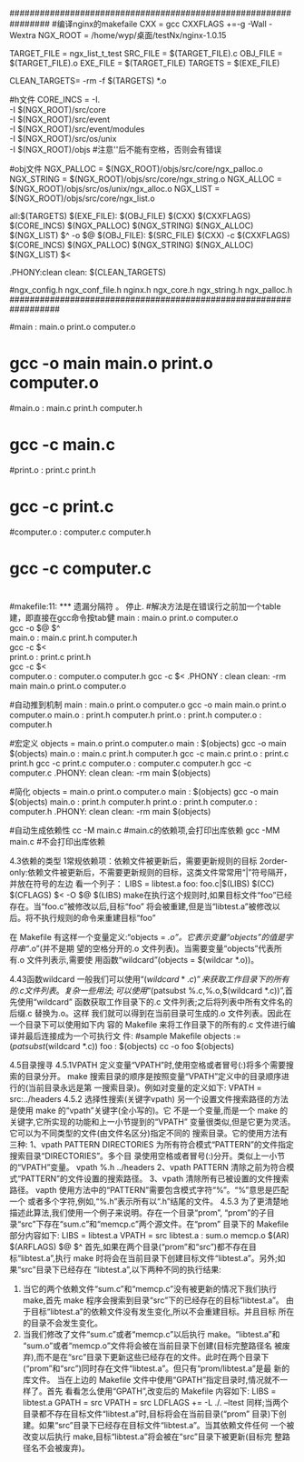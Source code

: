 ################################################################
#编译nginx的makefaile
CXX = gcc
CXXFLAGS +=-g -Wall -Wextra
NGX_ROOT = /home/wyp/桌面/testNx/nginx-1.0.15
 
TARGET_FILE = ngx_list_t_test
SRC_FILE = $(TARGET_FILE).c
OBJ_FILE = $(TARGET_FILE).o
EXE_FILE = $(TARGET_FILE)
TARGETS  = $(EXE_FILE)

CLEAN_TARGETS= -rm -f $(TARGETS) *.o

#h文件
CORE_INCS = -I.\
-I $(NGX_ROOT)/src/core \
-I $(NGX_ROOT)/src/event \
-I $(NGX_ROOT)/src/event/modules \
-I $(NGX_ROOT)/src/os/unix \
-I $(NGX_ROOT)/objs #注意'\'后不能有空格，否则会有错误

#obj文件
NGX_PALLOC = $(NGX_ROOT)/objs/src/core/ngx_palloc.o
NGX_STRING = $(NGX_ROOT)/objs/src/core/ngx_string.o
NGX_ALLOC  = $(NGX_ROOT)/objs/src/os/unix/ngx_alloc.o
NGX_LIST   = $(NGX_ROOT)/objs/src/core/ngx_list.o
 
all:$(TARGETS)
$(EXE_FILE): $(OBJ_FILE)
	$(CXX) $(CXXFLAGS) $(CORE_INCS) $(NGX_PALLOC) $(NGX_STRING) $(NGX_ALLOC) $(NGX_LIST) $^ -o $@
$(OBJ_FILE): $(SRC_FILE)
	$(CXX) -c $(CXXFLAGS) $(CORE_INCS) $(NGX_PALLOC) $(NGX_STRING) $(NGX_ALLOC) $(NGX_LIST) $<

.PHONY:clean
clean:
	$(CLEAN_TARGETS)

#ngx_config.h ngx_conf_file.h nginx.h ngx_core.h ngx_string.h ngx_palloc.h
##################################################################	
	


#main : main.o print.o computer.o
#       gcc -o main main.o print.o computer.o
#main.o : main.c print.h computer.h
#       gcc -c main.c
#print.o : print.c print.h
#       gcc -c print.c
#computer.o : computer.c computer.h
#       gcc -c computer.c
#
#makefile:11: *** 遗漏分隔符 。 停止.
#解决方法是在错误行之前加一个table建，即直接在gcc命令按tab健
main : main.o print.o computer.o	
	gcc -o $@ $^	
main.o : main.c print.h computer.h	
	gcc -c $<	
print.o : print.c print.h	
	gcc -c $<	
computer.o : computer.o computer.h
	gcc -c $<
.PHONY : clean
clean:
	-rm main main.o print.o computer.o	

#自动推到机制
main : main.o print.o computer.o
	gcc -o main main.o print.o computer.o
main.o : print.h computer.h
print.o : print.h
computer.o : computer.h

#宏定义
objects = main.o print.o computer.o
main : $(objects)
	gcc -o main $(objects)
main.o : main.c print.h computer.h
	gcc -c main.c
print.o : print.c print.h
	gcc -c print.c
computer.o : computer.c computer.h
	gcc -c computer.c
.PHONY: clean
clean:
	-rm main $(objects)

#简化
objects = main.o print.o computer.o
main : $(objects)
	gcc -o main $(objects)
main.o : print.h computer.h
print.o : print.h
computer.o : computer.h
.PHONY: clean
clean:
	-rm main $(objects)

#自动生成依赖性
cc -M main.c #main.c的依赖项,会打印出库依赖
gcc -MM main.c #不会打印出库依赖

4.3依赖的类型
1常规依赖项：依赖文件被更新后，需要更新规则的目标
2order-only:依赖文件被更新后，不需要更新规则的目标，这类文件常常用“|”符号隔开，并放在符号的左边
看一个列子：
LIBS = libtest.a
foo: foo.c|$(LIBS)
	$(CC) $(CFLAGS) $< -O $@ $(LIBS)
make在执行这个规则时,如果目标文件“foo”已经存在。当“foo.c”被修改以后,目标“foo”
将会被重建,但是当“libtest.a”被修改以后。将不执行规则的命令来重建目标“foo”

在 Makefile 有这样一个变量定义:“objects = *.o”。它表示变量“objects”的值是字符串“*.o”(并不是期
望的空格分开的.o 文件列表)。当需要变量“objects”代表所有.o 文件列表示,需要使
用函数“wildcard”(objects = $(wildcar *.o))。

4.43函数wildcard
一般我们可以使用“$(wildcard *.c)”来获取工作目录下的所有的.c 文件列表。复
杂一些用法;可以使用“$(patsubst %.c,%.o,$(wildcard *.c))”,首先使用“wildcard”
函数获取工作目录下的.c 文件列表;之后将列表中所有文件名的后缀.c 替换为.o。这样
我们就可以得到在当前目录可生成的.o 文件列表。因此在一个目录下可以使用如下内
容的 Makefile 来将工作目录下的所有的.c 文件进行编译并最后连接成为一个可执行文
件:
#sample Makefile
objects := $(patsubst %.c,%.o,$(wildcard *.c))
foo : $(objects)
	cc -o foo $(objects)

4.5目录搜寻
4.5.1VPATH
定义变量“VPATH”时,使用空格或者冒号(:)将多个需要搜索的目录分开。 make
搜索目录的顺序是按照变量“VPATH”定义中的目录顺序进行的(当前目录永远是第
一搜索目录)。例如对变量的定义如下:
VPATH = src:../headers
4.5.2 选择性搜索(关键字vpath)
另一个设置文件搜索路径的方法是使用 make 的“vpath”关键字(全小写的)。它
不是一个变量,而是一个 make 的关键字,它所实现的功能和上一小节提到的“VPATH”
变量很类似,但是它更为灵活。它可以为不同类型的文件(由文件名区分)指定不同的
搜索目录。它的使用方法有三种:
1、vpath PATTERN DIRECTORIES
为所有符合模式“PATTERN”的文件指定搜索目录“DIRECTORIES”。多个目
录使用空格或者冒号(:)分开。类似上一小节的“VPATH”变量。
    vpath %.h ../headers
2、vpath PATTERN
清除之前为符合模式“PATTERN”的文件设置的搜索路径。
3、vpath
清除所有已被设置的文件搜索路径。
vapth 使用方法中的“PATTERN”需要包含模式字符“%”。“%”意思是匹配一个
或者多个字符,例如,“%.h”表示所有以“.h”结尾的文件。
4.5.3
为了更清楚地描述此算法,我们使用一个例子来说明。存在一个目录“prom”,
“prom”的子目录“src”下存在“sum.c”和“memcp.c”两个源文件。在“prom”
目录下的 Makefile 部分内容如下:
LIBS = libtest.a
VPATH = src
libtest.a : sum.o memcp.o
$(AR) $(ARFLAGS) $@ $^
首先,如果在两个目录(“prom”和“src”)都不存在目标“libtest.a”,执行 make
时将会在当前目录下创建目标文件“libtest.a”。另外;如果“src”目录下已经存在
“libtest.a”,以下两种不同的执行结果:
1) 当它的两个依赖文件“sum.c”和“memcp.c”没有被更新的情况下我们执行
make,首先 make 程序会搜索到目录“src”下的已经存在的目标“libtest.a”。
由于目标“libtest.a”的依赖文件没有发生变化,所以不会重建目标。并且目标
所在的目录不会发生变化。
2) 当我们修改了文件“sum.c”或者“memcp.c”以后执行 make。“libtest.a”和
“sum.o”或者“memcp.o”文件将会被在当前目录下创建(目标完整路径名
被废弃),而不是在“src”目录下更新这些已经存在的文件。此时在两个目录下
(“prom”和“src”)同时存在文件“libtest.a”。但只有“prom/libtest.a”是最
新的库文件。
当在上边的 Makefile 文件中使用“GPATH”指定目录时,情况就不一样了。首先
看看怎么使用“GPATH”,改变后的 Makefile 内容如下:
LIBS = libtest.a
GPATH = src
VPATH = src
LDFLAGS += -L ./. –ltest
同样;当两个目录都不存在目标文件“libtest.a”时,目标将会在当前目录(“prom”
目录)下创建。如果“src”目录下已经存在目标文件“libtest.a”。当其依赖文件任何
一个被改变以后执行 make,目标“libtest.a”将会被在“src”目录下被更新(目标完
整路径名不会被废弃)。

